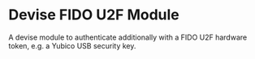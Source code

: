 # Devise FIDO U2F Module
A devise module to authenticate additionally with a FIDO U2F hardware token, e.g. a Yubico USB security key.
